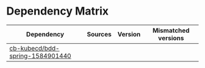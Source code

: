 # Dependency Matrix

Dependency | Sources | Version | Mismatched versions
---------- | ------- | ------- | -------------------
[cb-kubecd/bdd-spring-1584901440](https://github.com/cb-kubecd/bdd-spring-1584901440.git) |  | []() | 
